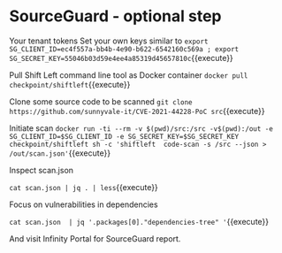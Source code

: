
# SourceGuard - optional step

Your tenant tokens
Set your own keys similar to
`export SG_CLIENT_ID=ec4f557a-bb4b-4e90-b622-6542160c569a ; export SG_SECRET_KEY=55046b03d59e4ee4a85319d45657810c`{{execute}}

Pull Shift Left command line tool as Docker container
`docker pull checkpoint/shiftleft`{{execute}}

Clone some source code to be scanned
`git clone https://github.com/sunnyvale-it/CVE-2021-44228-PoC src`{{execute}}

Initiate scan
`docker run -ti --rm -v $(pwd)/src:/src -v$(pwd):/out -e SG_CLIENT_ID=$SG_CLIENT_ID -e SG_SECRET_KEY=$SG_SECRET_KEY checkpoint/shiftleft sh -c 'shiftleft  code-scan -s /src --json > /out/scan.json'`{{execute}}

Inspect scan.json

`cat scan.json | jq . | less`{{execute}}

Focus on vulnerabilities in dependencies

`cat scan.json  | jq '.packages[0]."dependencies-tree" '`{{execute}}

And visit Infinity Portal for SourceGuard report.


